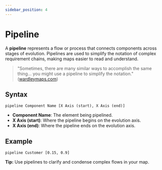 ```yaml
---
sidebar_position: 4
---
```


# Pipeline

A **pipeline** represents a flow or process that connects components across stages of evolution. Pipelines are used to simplify the notation of complex requirement chains, making maps easier to read and understand.

> "Sometimes, there are many similar ways to accomplish the same thing... you might use a pipeline to simplify the notation." ([wardleymaps.com](https://www.wardleymaps.com/intro))

## Syntax

```text
pipeline Component Name [X Axis (start), X Axis (end)]
```

- **Component Name**: The element being pipelined.
- **X Axis (start)**: Where the pipeline begins on the evolution axis.
- **X Axis (end)**: Where the pipeline ends on the evolution axis.

## Example

```text
pipeline Customer [0.15, 0.9]
```

**Tip:** Use pipelines to clarify and condense complex flows in your map.
